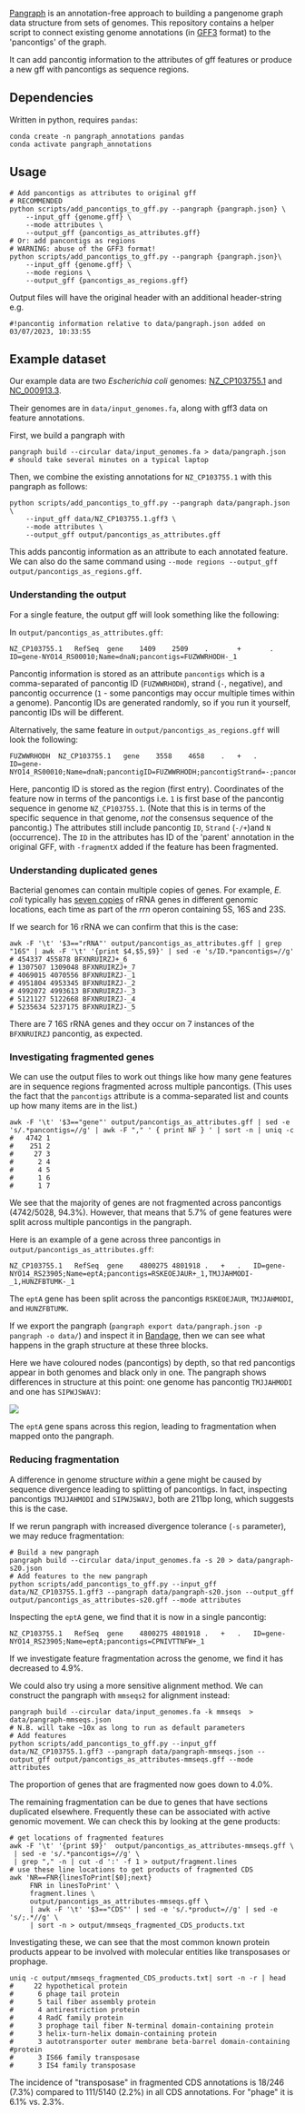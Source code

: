 
[Pangraph](https://github.com/neherlab/pangraph) is an annotation-free approach to building a pangenome graph data structure from sets of genomes. This repository contains a helper script to connect existing genome annotations (in [GFF3](https://www.ensembl.org/info/website/upload/gff3.html) format) to the 'pancontigs' of the graph.

It can add pancontig information to the attributes of gff features or produce a new gff with pancontigs as sequence regions.  

## Dependencies

Written in python, requires `pandas`:

```
conda create -n pangraph_annotations pandas
conda activate pangraph_annotations
```

## Usage

```
# Add pancontigs as attributes to original gff
# RECOMMENDED
python scripts/add_pancontigs_to_gff.py --pangraph {pangraph.json} \
    --input_gff {genome.gff} \
    --mode attributes \
    --output_gff {pancontigs_as_attributes.gff}
# Or: add pancontigs as regions
# WARNING: abuse of the GFF3 format!
python scripts/add_pancontigs_to_gff.py --pangraph {pangraph.json}\
    --input_gff {genome.gff} \
    --mode regions \
    --output_gff {pancontigs_as_regions.gff}
```

Output files will have the original header with an additional header-string e.g.

```
#!pancontig information relative to data/pangraph.json added on 03/07/2023, 10:33:55
```

## Example dataset

Our example data are two *Escherichia coli* genomes: [NZ_CP103755.1](https://www.ncbi.nlm.nih.gov/nuccore/NZ_CP103755.1) and [NC_000913.3](https://www.ncbi.nlm.nih.gov/nuccore/NC_000913.3). 

Their genomes are in `data/input_genomes.fa`, along with gff3 data on feature annotations. 

First, we build a pangraph with

```
pangraph build --circular data/input_genomes.fa > data/pangraph.json
# should take several minutes on a typical laptop
```

Then, we combine the existing annotations for `NZ_CP103755.1` with this pangraph as follows:

```
python scripts/add_pancontigs_to_gff.py --pangraph data/pangraph.json \
    --input_gff data/NZ_CP103755.1.gff3 \
    --mode attributes \
    --output_gff output/pancontigs_as_attributes.gff
```

This adds pancontig information as an attribute to each annotated feature. We can also do the same command using `--mode regions --output_gff output/pancontigs_as_regions.gff`. 

### Understanding the output

For a single feature, the output gff will look something like the following:

In `output/pancontigs_as_attributes.gff`:

```
NZ_CP103755.1   RefSeq  gene    1409    2509    .       +       .       ID=gene-NYO14_RS00010;Name=dnaN;pancontigs=FUZWWRHODH-_1
```

Pancontig information is stored as an attribute `pancontigs` which is a comma-separated of pancontig ID (`FUZWWRHODH`), strand (`-`, negative), and pancontig occurrence (`1` - some pancontigs may occur multiple times within a genome). Pancontig IDs are generated randomly, so if you run it yourself, pancontig IDs will be different.

Alternatively, the same feature in `output/pancontigs_as_regions.gff` will look the following:

```
FUZWWRHODH  NZ_CP103755.1   gene    3558    4658    .   +   .   ID=gene-NYO14_RS00010;Name=dnaN;pancontigID=FUZWWRHODH;pancontigStrand=-;pancontigN=1
```

Here, pancontig ID is stored as the region (first entry). Coordinates of the feature now in terms of the pancontigs i.e. `1` is first base of the pancontig sequence in genome `NZ_CP103755.1`. (Note that this is in terms of the specific sequence in that genome, *not* the consensus sequence of the pancontig.) The attributes still include pancontig `ID`, `Strand` (`-/+`)and `N` (occurrence). The `ID` in the attributes has ID of the 'parent' annotation in the original GFF, with `-fragmentX` added if the feature has been fragmented. 

### Understanding duplicated genes

Bacterial genomes can contain multiple copies of genes. For example, *E. coli* typically has [seven copies](https://www.pnas.org/doi/10.1073/pnas.96.5.1971#:~:text=Each%20of%20the%20seven) of rRNA genes in different genomic locations, each time as part of the *rrn* operon containing 5S, 16S and 23S.

If we search for 16 rRNA we can confirm that this is the case:

```
awk -F '\t' '$3=="rRNA"' output/pancontigs_as_attributes.gff | grep "16S" | awk -F '\t' '{print $4,$5,$9}' | sed -e 's/ID.*pancontigs=//g'
# 454337 455878 BFXNRUIRZJ+_6
# 1307507 1309048 BFXNRUIRZJ+_7
# 4069015 4070556 BFXNRUIRZJ-_1
# 4951804 4953345 BFXNRUIRZJ-_2
# 4992072 4993613 BFXNRUIRZJ-_3
# 5121127 5122668 BFXNRUIRZJ-_4
# 5235634 5237175 BFXNRUIRZJ-_5
```

There are 7 16S rRNA genes and they occur on 7 instances of the `BFXNRUIRZJ` pancontig, as expected. 


### Investigating fragmented genes

We can use the output files to work out things like how many gene features are in sequence regions fragmented across multiple pancontigs. (This uses the fact that the `pancontigs` attribute is a comma-separated list and counts up how many items are in the list.)

```
awk -F '\t' '$3=="gene"' output/pancontigs_as_attributes.gff | sed -e 's/.*pancontigs=//g' | awk -F "," ' { print NF } ' | sort -n | uniq -c 
#   4742 1
#    251 2
#     27 3
#      2 4
#      4 5
#      1 6
#      1 7
```

We see that the majority of genes are not fragmented across pancontigs (4742/5028, 94.3%). However, that means that 5.7% of gene features were split across multiple pancontigs in the pangraph. 

Here is an example of a gene across three pancontigs in `output/pancontigs_as_attributes.gff`:

```
NZ_CP103755.1   RefSeq  gene    4800275 4801918 .   +   .   ID=gene-NYO14_RS23905;Name=eptA;pancontigs=RSKEOEJAUR+_1,TMJJAHMODI-_1,HUNZFBTUMK-_1
```

The `eptA` gene has been split across the pancontigs `RSKEOEJAUR`, `TMJJAHMODI`, and `HUNZFBTUMK`.

If we export the pangraph (`pangraph export data/pangraph.json -p pangraph -o data/`) and inspect it in [Bandage](https://rrwick.github.io/Bandage/), then we can see what happens in the graph structure at these three blocks.

Here we have coloured nodes (pancontigs) by depth, so that red pancontigs appear in both genomes and black only in one. The pangraph shows differences in structure at this point: one genome has pancontig `TMJJAHMODI` and one has `SIPWJSWAVJ`:

![](images/bandage_screenshot.png)

The `eptA` gene spans across this region, leading to fragmentation when mapped onto the pangraph. 


### Reducing fragmentation

A difference in genome structure *within* a gene might be caused by sequence divergence leading to splitting of pancontigs. In fact, inspecting pancontigs `TMJJAHMODI` and `SIPWJSWAVJ`, both are 211bp long, which suggests this is the case. 

If we rerun pangraph with increased divergence tolerance (`-s` parameter), we may reduce fragmentation:

```
# Build a new pangraph
pangraph build --circular data/input_genomes.fa -s 20 > data/pangraph-s20.json
# Add features to the new pangraph
python scripts/add_pancontigs_to_gff.py --input_gff data/NZ_CP103755.1.gff3 --pangraph data/pangraph-s20.json --output_gff output/pancontigs_as_attributes-s20.gff --mode attributes
```

Inspecting the `eptA` gene, we find that it is now in a single pancontig:

```
NZ_CP103755.1   RefSeq  gene    4800275 4801918 .   +   .   ID=gene-NYO14_RS23905;Name=eptA;pancontigs=CPNIVTTNFW+_1
```

If we investigate feature fragmentation across the genome, we find it has decreased to 4.9%. 

We could also try using a more sensitive alignment method. We can construct the pangraph with `mmseqs2` for alignment instead:

```
pangraph build --circular data/input_genomes.fa -k mmseqs  > data/pangraph-mmseqs.json
# N.B. will take ~10x as long to run as default parameters 
# Add features
python scripts/add_pancontigs_to_gff.py --input_gff data/NZ_CP103755.1.gff3 --pangraph data/pangraph-mmseqs.json --output_gff output/pancontigs_as_attributes-mmseqs.gff --mode attributes 
```

The proportion of genes that are fragmented now goes down to 4.0%. 

The remaining fragmentation can be due to genes that have sections duplicated elsewhere. Frequently these can be associated with active genomic movement. We can check this by looking at the gene products:

```
# get locations of fragmented features
awk -F '\t' '{print $9}'  output/pancontigs_as_attributes-mmseqs.gff \
 | sed -e 's/.*pancontigs=//g' \
 | grep "," -n | cut -d ':' -f 1 > output/fragment.lines
# use these line locations to get products of fragmented CDS
awk 'NR==FNR{linesToPrint[$0];next}   
     FNR in linesToPrint' \
     fragment.lines \
     output/pancontigs_as_attributes-mmseqs.gff \
     | awk -F '\t' '$3=="CDS"' | sed -e 's/.*product=//g' | sed -e 's/;.*//g' \
     | sort -n > output/mmseqs_fragmented_CDS_products.txt
```

Investigating these, we can see that the most common known protein products appear to be involved with molecular entities like transposases or prophage.

```
uniq -c output/mmseqs_fragmented_CDS_products.txt| sort -n -r | head
#     22 hypothetical protein
#      6 phage tail protein
#      5 tail fiber assembly protein
#      4 antirestriction protein
#      4 RadC family protein
#      3 prophage tail fiber N-terminal domain-containing protein
#      3 helix-turn-helix domain-containing protein
#      3 autotransporter outer membrane beta-barrel domain-containing #protein
#      3 IS66 family transposase
#      3 IS4 family transposase
```

The incidence of "transposase" in fragmented CDS annotations is 18/246 (7.3%) compared to 111/5140 (2.2%) in all CDS annotations. For "phage" it is 6.1% vs. 2.3%. 